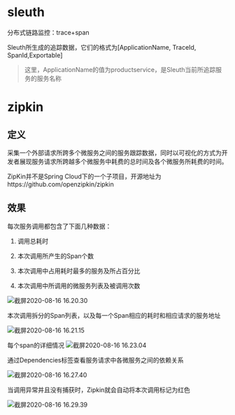 # sleuth
分布式链路监控：trace+span

Sleuth所生成的追踪数据，它们的格式为[ApplicationName, TraceId, SpanId,Exportable]

>  这里，ApplicationName的值为productservice，是Sleuth当前所追踪服务的服务名称

# zipkin
## 定义

采集一个外部请求所跨多个微服务之间的服务跟踪数据，同时以可视化的方式为开发者展现服务请求所跨越多个微服务中耗费的总时间及各个微服务所耗费的时间。

ZipKin并不是Spring Cloud下的一个子项目，开源地址为https://github.com/openzipkin/zipkin

## 效果

每次服务调用都包含了下面几种数据：

1. 调用总耗时

2. 本次调用所产生的Span个数

3. 本次调用中占用耗时最多的服务及所占百分比

4. 本次调用中所调用的微服务列表及被调用次数

![截屏2020-08-16 16.20.30](https://i.loli.net/2020/08/16/PNxUhifSmFayWOA.png)


本次调用拆分的Span列表，以及每一个Span相应的耗时和相应请求的服务地址

![截屏2020-08-16 16.21.15](https://i.loli.net/2020/08/16/4FQdmU3OuyHYbZ6.png)

每个span的详细情况
![截屏2020-08-16 16.23.04](https://i.loli.net/2020/08/16/1pod7iwM8FWf5y2.png)


通过Dependencies标签查看服务请求中各微服务之间的依赖关系

![截屏2020-08-16 16.27.40](https://i.loli.net/2020/08/16/35lA8riZmSUHpOY.png)

当调用异常并且没有捕获时，Zipkin就会自动将本次调用标记为红色

![截屏2020-08-16 16.29.39](https://i.loli.net/2020/08/16/bNsgpALQRdH9yZf.png)
